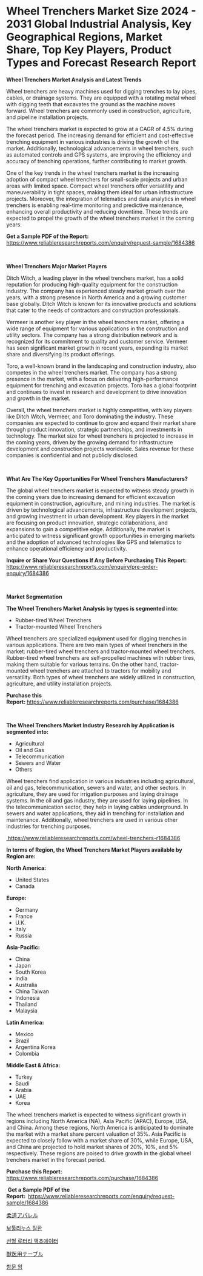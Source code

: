 <p><h1>Wheel Trenchers Market Size 2024 - 2031 Global Industrial Analysis, Key Geographical Regions, Market Share, Top Key Players, Product Types and Forecast Research Report</h1></p><p><strong>Wheel Trenchers Market Analysis and Latest Trends</strong></p>
<p><p>Wheel trenchers are heavy machines used for digging trenches to lay pipes, cables, or drainage systems. They are equipped with a rotating metal wheel with digging teeth that excavates the ground as the machine moves forward. Wheel trenchers are commonly used in construction, agriculture, and pipeline installation projects.</p><p>The wheel trenchers market is expected to grow at a CAGR of 4.5% during the forecast period. The increasing demand for efficient and cost-effective trenching equipment in various industries is driving the growth of the market. Additionally, technological advancements in wheel trenchers, such as automated controls and GPS systems, are improving the efficiency and accuracy of trenching operations, further contributing to market growth.</p><p>One of the key trends in the wheel trenchers market is the increasing adoption of compact wheel trenchers for small-scale projects and urban areas with limited space. Compact wheel trenchers offer versatility and maneuverability in tight spaces, making them ideal for urban infrastructure projects. Moreover, the integration of telematics and data analytics in wheel trenchers is enabling real-time monitoring and predictive maintenance, enhancing overall productivity and reducing downtime. These trends are expected to propel the growth of the wheel trenchers market in the coming years.</p></p>
<p><strong>Get a Sample PDF of the Report:&nbsp;</strong> <a href="https://www.reliableresearchreports.com/enquiry/request-sample/1684386">https://www.reliableresearchreports.com/enquiry/request-sample/1684386</a></p>
<p>&nbsp;</p>
<p><strong>Wheel Trenchers Major Market Players</strong></p>
<p><p>Ditch Witch, a leading player in the wheel trenchers market, has a solid reputation for producing high-quality equipment for the construction industry. The company has experienced steady market growth over the years, with a strong presence in North America and a growing customer base globally. Ditch Witch is known for its innovative products and solutions that cater to the needs of contractors and construction professionals.</p><p>Vermeer is another key player in the wheel trenchers market, offering a wide range of equipment for various applications in the construction and utility sectors. The company has a strong distribution network and is recognized for its commitment to quality and customer service. Vermeer has seen significant market growth in recent years, expanding its market share and diversifying its product offerings.</p><p>Toro, a well-known brand in the landscaping and construction industry, also competes in the wheel trenchers market. The company has a strong presence in the market, with a focus on delivering high-performance equipment for trenching and excavation projects. Toro has a global footprint and continues to invest in research and development to drive innovation and growth in the market.</p><p>Overall, the wheel trenchers market is highly competitive, with key players like Ditch Witch, Vermeer, and Toro dominating the industry. These companies are expected to continue to grow and expand their market share through product innovation, strategic partnerships, and investments in technology. The market size for wheel trenchers is projected to increase in the coming years, driven by the growing demand for infrastructure development and construction projects worldwide. Sales revenue for these companies is confidential and not publicly disclosed.</p></p>
<p>&nbsp;</p>
<p><strong>What Are The Key Opportunities For Wheel Trenchers Manufacturers?</strong></p>
<p><p>The global wheel trenchers market is expected to witness steady growth in the coming years due to increasing demand for efficient excavation equipment in construction, agriculture, and mining industries. The market is driven by technological advancements, infrastructure development projects, and growing investment in urban development. Key players in the market are focusing on product innovation, strategic collaborations, and expansions to gain a competitive edge. Additionally, the market is anticipated to witness significant growth opportunities in emerging markets and the adoption of advanced technologies like GPS and telematics to enhance operational efficiency and productivity.</p></p>
<p><strong>Inquire or Share Your Questions If Any Before Purchasing This Report:</strong> <a href="https://www.reliableresearchreports.com/enquiry/pre-order-enquiry/1684386">https://www.reliableresearchreports.com/enquiry/pre-order-enquiry/1684386</a></p>
<p>&nbsp;</p>
<p><strong>Market Segmentation</strong></p>
<p><strong>The Wheel Trenchers Market Analysis by types is segmented into:</strong></p>
<p><ul><li>Rubber-tired Wheel Trenchers</li><li>Tractor-mounted Wheel Trenchers</li></ul></p>
<p><p>Wheel trenchers are specialized equipment used for digging trenches in various applications. There are two main types of wheel trenchers in the market: rubber-tired wheel trenchers and tractor-mounted wheel trenchers. Rubber-tired wheel trenchers are self-propelled machines with rubber tires, making them suitable for various terrains. On the other hand, tractor-mounted wheel trenchers are attached to tractors for mobility and versatility. Both types of wheel trenchers are widely utilized in construction, agriculture, and utility installation projects.</p></p>
<p><strong>Purchase this Report:&nbsp;</strong><a href="https://www.reliableresearchreports.com/purchase/1684386">https://www.reliableresearchreports.com/purchase/1684386</a></p>
<p>&nbsp;</p>
<p><strong>The Wheel Trenchers Market Industry Research by Application is segmented into:</strong></p>
<p><ul><li>Agricultural</li><li>Oil and Gas</li><li>Telecommunication</li><li>Sewers and Water</li><li>Others</li></ul></p>
<p><p>Wheel trenchers find application in various industries including agricultural, oil and gas, telecommunication, sewers and water, and other sectors. In agriculture, they are used for irrigation purposes and laying drainage systems. In the oil and gas industry, they are used for laying pipelines. In the telecommunication sector, they help in laying cables underground. In sewers and water applications, they aid in trenching for installation and maintenance. Additionally, wheel trenchers are used in various other industries for trenching purposes.</p></p>
<p><a href="https://www.reliableresearchreports.com/wheel-trenchers-r1684386">&nbsp;https://www.reliableresearchreports.com/wheel-trenchers-r1684386</a></p>
<p><strong>In terms of Region, the Wheel Trenchers Market Players available by Region are:</strong></p>
<p>
    <p> <strong> North America: </strong>
        <ul>
            <li>United States</li>
            <li>Canada</li>
        </ul>
        </p> 
    <p> <strong> Europe: </strong>
        <ul>
            <li>Germany</li>
            <li>France</li>
            <li>U.K.</li>
            <li>Italy</li>
            <li>Russia</li>
        </ul>
        </p> 
    <p> <strong> Asia-Pacific: </strong>
        <ul>
            <li>China</li>
            <li>Japan</li>
            <li>South Korea</li>
            <li>India</li>
            <li>Australia</li>
            <li>China Taiwan</li>
            <li>Indonesia</li>
            <li>Thailand</li>
            <li>Malaysia</li>
        </ul>
        </p> 
    <p> <strong> Latin America: </strong>
        <ul>
            <li>Mexico</li>
            <li>Brazil</li>
            <li>Argentina Korea</li>
            <li>Colombia</li>
        </ul>
        </p> 
    <p> <strong> Middle East & Africa: </strong>
        <ul>
            <li>Turkey</li>
            <li>Saudi</li>
            <li>Arabia</li>
            <li>UAE</li>
            <li>Korea</li>
        </ul>
    </p>
    </p>
<p><p>The wheel trenchers market is expected to witness significant growth in regions including North America (NA), Asia Pacific (APAC), Europe, USA, and China. Among these regions, North America is anticipated to dominate the market with a market share percent valuation of 35%. Asia Pacific is expected to closely follow with a market share of 30%, while Europe, USA, and China are projected to hold market shares of 20%, 10%, and 5% respectively. These regions are poised to drive growth in the global wheel trenchers market in the forecast period.</p></p>
<p><strong>Purchase this Report: </strong><a href="https://www.reliableresearchreports.com/purchase/1684386">https://www.reliableresearchreports.com/purchase/1684386</a></p>
<p>&nbsp;<strong>Get a Sample PDF of the Report:&nbsp;&nbsp;</strong><a href="https://www.reliableresearchreports.com/enquiry/request-sample/1684386">https://www.reliableresearchreports.com/enquiry/request-sample/1684386</a></p>
<p><strong></strong></p>
<p><p><a href="https://github.com/nxboeu02965442/Market-Research-Report-List-1/blob/main/284552331897.md">柔道アパレル</a></p><p><a href="https://medium.com/@ralphyjames/%EB%B3%B4%ED%88%B4%EB%A6%AC%EC%A6%98-%EC%A7%88%EB%B3%91-%EC%8B%9C%EC%9E%A5-%EB%B6%84%EC%84%9D-%EC%97%B0%ED%8F%89%EA%B7%A0-%EC%84%B1%EC%9E%A5%EB%A5%A0-%EC%8B%9C%EC%9E%A5-%EC%84%B8%EB%B6%84%ED%99%94-%EB%B0%8F-%EA%B8%80%EB%A1%9C%EB%B2%8C-%EC%82%B0%EC%97%85-%EA%B0%9C%EC%9A%94-e1e17545dfb6">보툴리누스 질환</a></p><p><a href="https://github.com/TobyKub4685/Market-Research-Report-List-1/blob/main/515344329200.md">선형 로터리 액추에이터</a></p><p><a href="https://github.com/moulafa/Market-Research-Report-List-1/blob/main/784528831898.md">獣医用テーブル</a></p><p><a href="https://medium.com/@hulk678678/%ED%95%AD%EB%AC%B8%EC%95%94-%EC%8B%9C%EC%9E%A5-2031%EB%85%84%EA%B9%8C%EC%A7%80%EC%9D%98-%ED%8A%B8%EB%A0%8C%EB%93%9C-%EC%98%88%EC%B8%A1-%EB%B0%8F-%EA%B2%BD%EC%9F%81-%EB%B6%84%EC%84%9D-0e382b350f65">항문 암</a></p></p>